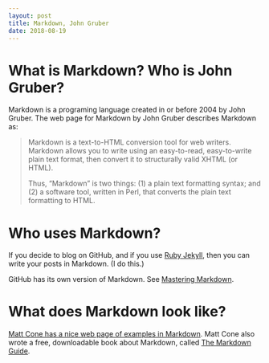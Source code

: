```yaml
---
layout: post
title: Markdown, John Gruber
date: 2018-08-19
---
```


# What is Markdown? Who is John Gruber?

Markdown is a programing language created in or before 2004 by John Gruber. The web page for Markdown by John Gruber describes Markdown as:

> Markdown is a text-to-HTML conversion tool for web writers. Markdown allows you to write using an easy-to-read, easy-to-write plain text format, then convert it to structurally valid XHTML (or HTML).
>
> Thus, “Markdown” is two things: (1) a plain text formatting syntax; and (2) a software tool, written in Perl, that converts the plain text formatting to HTML.

# Who uses Markdown?

If you decide to blog on GitHub, and if you use [Ruby Jekyll](https://jekyllrb.com/), then you can write your posts in Markdown. (I do this.)

GitHub has its own version of Markdown. See [Mastering Markdown](https://guides.github.com/features/mastering-markdown/).

# What does Markdown look like?

[Matt Cone has a nice web page of examples in Markdown](https://www.markdownguide.org/basic-syntax). Matt Cone also wrote a free, downloadable book about Markdown, called [The Markdown Guide](https://www.markdownguide.org/book).
